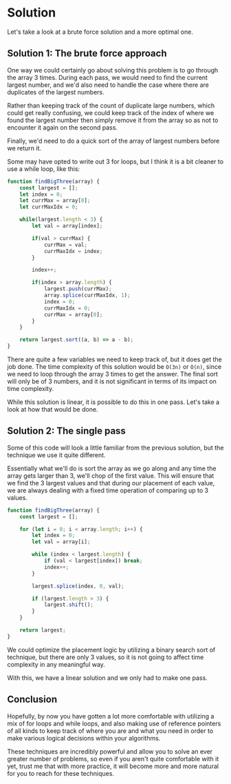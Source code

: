 # Solution

Let's take a look at a brute force solution and a more optimal one.

## Solution 1: The brute force approach

One way we could certainly go about solving this problem is to go through the array 3 times. During each pass, we would need to find the current largest number, and we'd also need to handle the case where there are duplicates of the largest numbers.

Rather than keeping track of the count of duplicate large numbers, which could get really confusing, we could keep track of the index of where we found the largest number then simply remove it from the array so as not to encounter it again on the second pass.

Finally, we'd need to do a quick sort of the array of largest numbers before we return it.

Some may have opted to write out 3 for loops, but I think it is a bit cleaner to use a while loop, like this:

```js
function findBigThree(array) {
	const largest = [];
	let index = 0;
	let currMax = array[0];
	let currMaxIdx = 0;

	while(largest.length < 3) {
		let val = array[index];

		if(val > currMax) {
			currMax = val;
			currMaxIdx = index;
		}

		index++;

		if(index > array.length) {
			largest.push(currMax);
			array.splice(currMaxIdx, 1);
			index = 0;
			currMaxIdx = 0;
			currMax = array[0];
		}
	}

	return largest.sort((a, b) => a - b);
}
```

There are quite a few variables we need to keep track of, but it does get the job done. The time complexity of this solution would be `O(3n)` or `O(n)`, since we need to loop through the array 3 times to get the answer. The final sort will only be of 3 numbers, and it is not significant in terms of its impact on time complexity.

While this solution is linear, it is possible to do this in one pass. Let's take a look at how that would be done.

## Solution 2: The single pass

Some of this code will look a little familiar from the previous solution, but the technique we use it quite different.

Essentially what we'll do is sort the array as we go along and any time the array gets larger than 3, we'll chop of the first value. This will ensure that we find the 3 largest values and that during our placement of each value, we are always dealing with a fixed time operation of comparing up to 3 values.

```js
function findBigThree(array) {
	const largest = [];

	for (let i = 0; i < array.length; i++) {
		let index = 0;
		let val = array[i];

		while (index < largest.length) {
			if (val < largest[index]) break;
			index++;
		}

		largest.splice(index, 0, val);

		if (largest.length > 3) {
			largest.shift();
		}
	}

	return largest;
}
```

We could optimize the placement logic by utilizing a binary search sort of technique, but there are only 3 values, so it is not going to affect time complexity in any meaningful way.

With this, we have a linear solution and we only had to make one pass.

## Conclusion

Hopefully, by now you have gotten a lot more comfortable with utilizing a mix of for loops and while loops, and also making use of reference pointers of all kinds to keep track of where you are and what you need in order to make various logical decisions within your algorithms.

These techniques are incredibly powerful and allow you to solve an ever greater number of problems, so even if you aren't quite comfortable with it yet, trust me that with more practice, it will become more and more natural for you to reach for these techniques.
